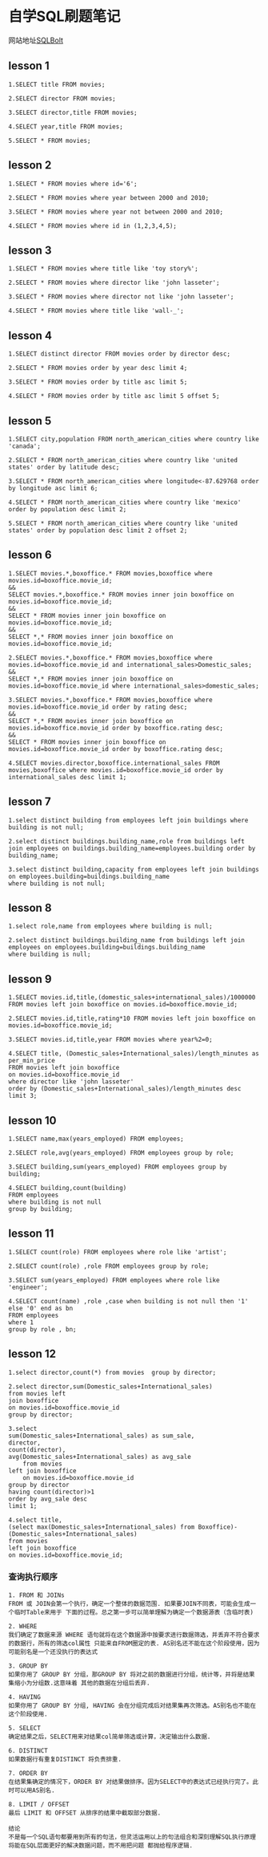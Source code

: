 # 自学SQL刷题笔记

网站地址[SQLBolt](https://sqlbolt.com/lesson/select_queries_introduction)

## lesson 1

    1.SELECT title FROM movies;

    2.SELECT director FROM movies;

    3.SELECT director,title FROM movies;

    4.SELECT year,title FROM movies;

    5.SELECT * FROM movies;

## lesson 2

    1.SELECT * FROM movies where id='6';

    2.SELECT * FROM movies where year between 2000 and 2010;

    3.SELECT * FROM movies where year not between 2000 and 2010;

    4.SELECT * FROM movies where id in (1,2,3,4,5);

## lesson 3

    1.SELECT * FROM movies where title like 'toy story%';

    2.SELECT * FROM movies where director like 'john lasseter';

    3.SELECT * FROM movies where director not like 'john lasseter';

    4.SELECT * FROM movies where title like 'wall-_';

## lesson 4

    1.SELECT distinct director FROM movies order by director desc;

    2.SELECT * FROM movies order by year desc limit 4;

    3.SELECT * FROM movies order by title asc limit 5;

    4.SELECT * FROM movies order by title asc limit 5 offset 5;

## lesson 5

    1.SELECT city,population FROM north_american_cities where country like 'canada';

    2.SELECT * FROM north_american_cities where country like 'united states' order by latitude desc;

    3.SELECT * FROM north_american_cities where longitude<-87.629768 order by longitude asc limit 6;

    4.SELECT * FROM north_american_cities where country like 'mexico' order by population desc limit 2;

    5.SELECT * FROM north_american_cities where country like 'united states' order by population desc limit 2 offset 2;

## lesson 6

    1.SELECT movies.*,boxoffice.* FROM movies,boxoffice where movies.id=boxoffice.movie_id;
    &&
    SELECT movies.*,boxoffice.* FROM movies inner join boxoffice on movies.id=boxoffice.movie_id;
    &&
    SELECT * FROM movies inner join boxoffice on movies.id=boxoffice.movie_id;
    &&
    SELECT *,* FROM movies inner join boxoffice on movies.id=boxoffice.movie_id;

    2.SELECT movies.*,boxoffice.* FROM movies,boxoffice where movies.id=boxoffice.movie_id and international_sales>Domestic_sales;
    &&
    SELECT *,* FROM movies inner join boxoffice on movies.id=boxoffice.movie_id where international_sales>domestic_sales;

    3.SELECT movies.*,boxoffice.* FROM movies,boxoffice where movies.id=boxoffice.movie_id order by rating desc;
    &&
    SELECT *,* FROM movies inner join boxoffice on movies.id=boxoffice.movie_id order by boxoffice.rating desc;
    &&
    SELECT * FROM movies inner join boxoffice on movies.id=boxoffice.movie_id order by boxoffice.rating desc;

    4.SELECT movies.director,boxoffice.international_sales FROM movies,boxoffice where movies.id=boxoffice.movie_id order by international_sales desc limit 1;

## lesson 7

    1.select distinct building from employees left join buildings where building is not null;

    2.select distinct buildings.building_name,role from buildings left join employees on buildings.building_name=employees.building order by building_name;      

    3.select distinct building,capacity from employees left join buildings on employees.building=buildings.building_name
    where building is not null;

## lesson 8

    1.select role,name from employees where building is null;

    2.select distinct buildings.building_name from buildings left join employees on employees.building=buildings.building_name
    where building is null;

## lesson 9

    1.SELECT movies.id,title,(domestic_sales+international_sales)/1000000 FROM movies left join boxoffice on movies.id=boxoffice.movie_id;

    2.SELECT movies.id,title,rating*10 FROM movies left join boxoffice on movies.id=boxoffice.movie_id;

    3.SELECT movies.id,title,year FROM movies where year%2=0;

    4.SELECT title, (Domestic_sales+International_sales)/length_minutes as per_min_price
    FROM movies left join boxoffice
    on movies.id=boxoffice.movie_id 
    where director like 'john lasseter'
    order by (Domestic_sales+International_sales)/length_minutes desc
    limit 3;

## lesson 10

    1.SELECT name,max(years_employed) FROM employees;
    
    2.SELECT role,avg(years_employed) FROM employees group by role;

    3.SELECT building,sum(years_employed) FROM employees group by building;

    4.SELECT building,count(building) 
    FROM employees 
    where building is not null 
    group by building;

## lesson 11

    1.SELECT count(role) FROM employees where role like 'artist';

    2.SELECT count(role) ,role FROM employees group by role;

    3.SELECT sum(years_employed) FROM employees where role like 'engineer';

    4.SELECT count(name) ,role ,case when building is not null then '1'
    else '0' end as bn
    FROM employees 
    where 1
    group by role , bn;

## lesson 12

    1.select director,count(*) from movies  group by director;

    2.select director,sum(Domestic_sales+International_sales) 
    from movies left 
    join boxoffice 
    on movies.id=boxoffice.movie_id 
    group by director;

    3.select 
    sum(Domestic_sales+International_sales) as sum_sale,
    director,
    count(director),
    avg(Domestic_sales+International_sales) as avg_sale
        from movies 
    left join boxoffice 
        on movies.id=boxoffice.movie_id 
    group by director
    having count(director)>1
    order by avg_sale desc
    limit 1;

    4.select title,
    (select max(Domestic_sales+International_sales) from Boxoffice)-(Domestic_sales+International_sales) 
    from movies
    left join boxoffice
    on movies.id=boxoffice.movie_id;

### 查询执行顺序

    1. FROM 和 JOINs
    FROM 或 JOIN会第一个执行，确定一个整体的数据范围. 如果要JOIN不同表，可能会生成一个临时Table来用于 下面的过程。总之第一步可以简单理解为确定一个数据源表（含临时表)

    2. WHERE
    我们确定了数据来源 WHERE 语句就将在这个数据源中按要求进行数据筛选，并丢弃不符合要求的数据行，所有的筛选col属性 只能来自FROM圈定的表. AS别名还不能在这个阶段使用，因为可能别名是一个还没执行的表达式

    3. GROUP BY
    如果你用了 GROUP BY 分组，那GROUP BY 将对之前的数据进行分组，统计等，并将是结果集缩小为分组数.这意味着 其他的数据在分组后丢弃.

    4. HAVING
    如果你用了 GROUP BY 分组, HAVING 会在分组完成后对结果集再次筛选。AS别名也不能在这个阶段使用.

    5. SELECT
    确定结果之后，SELECT用来对结果col简单筛选或计算，决定输出什么数据.

    6. DISTINCT
    如果数据行有重复DISTINCT 将负责排重.

    7. ORDER BY
    在结果集确定的情况下，ORDER BY 对结果做排序。因为SELECT中的表达式已经执行完了。此时可以用AS别名.

    8. LIMIT / OFFSET
    最后 LIMIT 和 OFFSET 从排序的结果中截取部分数据.

    结论
    不是每一个SQL语句都要用到所有的句法，但灵活运用以上的句法组合和深刻理解SQL执行原理将能在SQL层面更好的解决数据问题，而不用把问题 都抛给程序逻辑.
